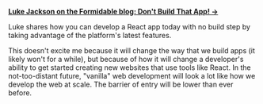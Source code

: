 ---
---

**[Luke Jackson on the Formidable blog: Don't Build That App! →](https://formidable.com/blog/2019/no-build-step)**

Luke shares how you can develop a React app today with no build step by taking advantage of the platform's latest features.

This doesn't excite me because it will change the way that we build apps (it likely won't for a while), but because of how it will change a developer's ability to get started creating new websites that use tools like React. In the not-too-distant future, "vanilla" web development will look a lot like how we develop the web at scale. The barrier of entry will be lower than ever before.

